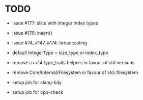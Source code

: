 # TODO

* issue #177: slice with integer index types
* issue #170: insert()
* issue #74, #147, #174: broadcasting

* default IntegerType = size_type or index_type
* remove c++14 type_traits helpers in favour of std versions
* remove Core/Internal/Filesystem in favour of std::filesystem
* setup job for clang-tidy
* setup job for cpp-check
